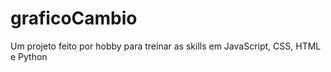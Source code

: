 # graficoCambio
Um projeto feito por hobby para treinar as skills em JavaScript, CSS, HTML e Python
